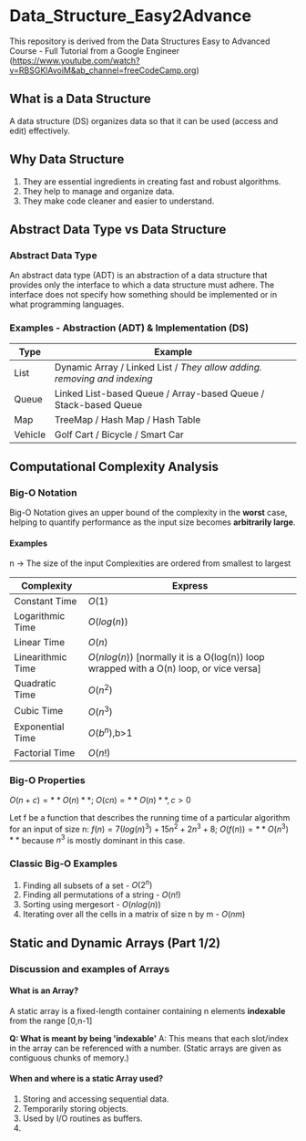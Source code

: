 # Data_Structure_Easy2Advance

This repository is derived from the Data Structures Easy to Advanced Course - Full Tutorial from a Google Engineer (https://www.youtube.com/watch?v=RBSGKlAvoiM&ab_channel=freeCodeCamp.org)

## What is a Data Structure

A data structure (DS) organizes data so that it can be used (access and edit) effectively.

## Why Data Structure

1. They are essential ingredients in creating fast and robust algorithms.
2. They help to manage and organize data.
3. They make code cleaner and easier to understand.

## Abstract Data Type vs Data Structure

### Abstract Data Type

An abstract data type (ADT) is an abstraction of a data structure that provides only the interface to which a data structure must adhere.
The interface does not specify how something should be implemented or in what programming languages.

### Examples - Abstraction (ADT) & Implementation (DS)

| Type    | Example                                                                  |
|---------|--------------------------------------------------------------------------|
| List    | Dynamic Array / Linked List / *They allow adding. removing and indexing* |
| Queue   | Linked List-based Queue / Array-based Queue / Stack-based Queue          |
| Map     | TreeMap / Hash Map / Hash Table                                         |
| Vehicle | Golf Cart / Bicycle / Smart Car                                          |

## Computational Complexity Analysis

### Big-O Notation

Big-O Notation gives an upper bound of the complexity in the **worst** case, helping to quantify performance as the input size becomes **arbitrarily large**.

#### Examples

n -> The size of the input
Complexities are ordered from smallest to largest

| Complexity        | Express                                                                                |
|-------------------|----------------------------------------------------------------------------------------|
| Constant Time     | $O(1)$                                                                                 |
| Logarithmic Time  | $O(log(n))$                                                                            |
| Linear Time       | $O(n)$                                                                                 |
| Linearithmic Time | $O(nlog(n))$ [normally it is a O(log(n)) loop wrapped with a O(n) loop, or vice versa] |
| Quadratic Time    | $O(n^2)$                                                                               |
| Cubic Time        | $O(n^3)$                                                                               |
| Exponential Time  | $O(b^n)$,b>1                                                                           |
| Factorial Time    | $O(n!)$                                                                                |

### Big-O Properties

$O(n+c)=**O(n)**$; $O(cn)=**O(n)**, c>0$

Let f be a function that describes the running time of a particular algorithm for an input of size n:
$f(n)=7(log(n)^3)+15n^2+2n^3+8$; $O(f(n))=**O(n^3)**$ because $n^3$ is mostly dominant in this case.

### Classic Big-O Examples

1. Finding all subsets of a set - $O(2^n)$
2. Finding all permutations of a string - $O(n!)$
3. Sorting using mergesort - $O(nlog(n))$
4. Iterating over all the cells in a matrix of size n by m - $O(nm)$

## Static and Dynamic Arrays (Part 1/2)

### Discussion and examples of Arrays

#### What is an Array?

A static array is a fixed-length container containing n elements **indexable** from the range [0,n-1]

**Q: What is meant by being 'indexable'**
A: This means that each slot/index in the array can be referenced with a number. (Static arrays are given as contiguous
chunks of memory.)

#### When and where is a static Array used?

1. Storing and accessing sequential data.
2. Temporarily storing objects.
3. Used by I/O routines as buffers.
4. 
